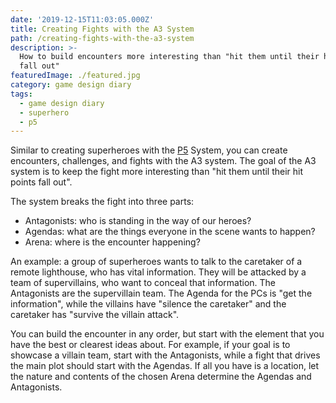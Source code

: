 ```yaml
---
date: '2019-12-15T11:03:05.000Z'
title: Creating Fights with the A3 System
path: /creating-fights-with-the-a3-system
description: >-
  How to build encounters more interesting than "hit them until their hit points
  fall out"
featuredImage: ./featured.jpg
category: game design diary
tags:
  - game design diary
  - superhero
  - p5
---
```

    


Similar to creating superheroes with the [P5](/creating-superheroes-with-the-p5-system/) System, you can create encounters, challenges, and fights with the A3 system. The goal of the A3 system is to keep the fight more interesting than "hit them until their hit points fall out".

The system breaks the fight into three parts:

* Antagonists: who is standing in the way of our heroes?
* Agendas: what are the things everyone in the scene wants to happen?
* Arena: where is the encounter happening?

An example: a group of superheroes wants to talk to the caretaker of a remote lighthouse, who has vital information. They will be attacked by a team of supervillains, who want to conceal that information. The Antagonists are the supervillain team. The Agenda for the PCs is "get the information", while the villains have "silence the caretaker" and the caretaker has "survive the villain attack".

You can build the encounter in any order, but start with the element that you have the best or clearest ideas about. For example, if your goal is to showcase a villain team, start with the Antagonists, while a fight that drives the main plot should start with the Agendas. If all you have is a location, let the nature and contents of the chosen Arena determine the Agendas and Antagonists.


    
